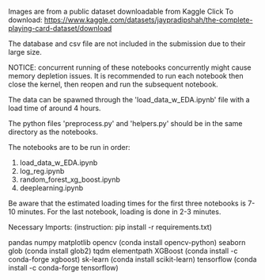 Images are from a public dataset downloadable from Kaggle
Click To download: https://www.kaggle.com/datasets/jaypradipshah/the-complete-playing-card-dataset/download

The database and csv file are not included in the submission due to their large size.

NOTICE: concurrent running of these notebooks concurrently might cause memory depletion issues. It is recommended to run each notebook then close the kernel, then reopen and run the subsequent notebook.


The data can be spawned through the 'load_data_w_EDA.ipynb' file with a load time of around 4 hours. 

The python files 'preprocess.py' and 'helpers.py' should be in the same directory as the notebooks.

The notebooks are to be run in order:
1. load_data_w_EDA.ipynb 
2. log_reg.ipynb
3. random_forest_xg_boost.ipynb
4. deeplearning.ipynb

Be aware that the estimated loading times for the first three notebooks is 7-10 minutes. For the last notebook, loading is done in 2-3 minutes.

Necessary Imports: (instruction: pip install -r requirements.txt)

pandas
numpy
matplotlib
opencv (conda install opencv-python)
seaborn
glob (conda install glob2)
tqdm
elementpath
XGBoost (conda install -c conda-forge xgboost)
sk-learn (conda install scikit-learn)
tensorflow (conda install -c conda-forge tensorflow)
